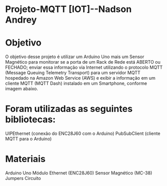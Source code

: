 # Projeto-MQTT [IOT]--Nadson Andrey

# Objetivo

O objetivo desse projeto é utilizar um Arduino Uno mais um Sensor Magnético para monitorar se a porta de um Rack
de Rede está ABERTO ou FECHADO; enviar essa informação via Internet utilizando o protocolo MQTT (Message
Queuing Telemetry Transport) para um servidor MQTT hospedado na Amazon Web Service (AWS) e exibir a informação
em um cliente MQTT (MQTT Dash) instalado em um Smartphone, conforme imagem abaixo.

# Foram utilizadas as seguintes bibliotecas:
  UIPEthernet (conexão do ENC28J60 com o Arduino)
  PubSubClient (cliente MQTT para o Arduino)

# Materiais
  Arduino Uno
  Módulo Ethernet (ENC28J60)
  Sensor Magnético (MC-38)
  Jumpers
  Circuito
